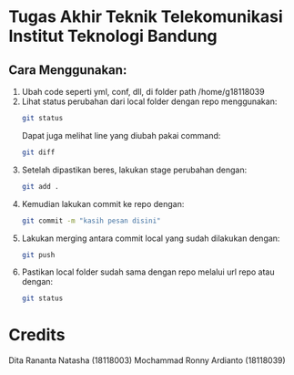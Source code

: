 # Tugas Akhir Teknik Telekomunikasi Institut Teknologi Bandung

## Cara Menggunakan:
1. Ubah code seperti yml, conf, dll, di folder path /home/g18118039
2. Lihat status perubahan dari local folder dengan repo menggunakan:
     ```bash
     git status
     ```
   Dapat juga melihat line yang diubah pakai command:
     ```bash
     git diff
     ```
3. Setelah dipastikan beres, lakukan stage perubahan dengan:
     ```bash
     git add .
     ```
4. Kemudian lakukan commit ke repo dengan:
     ```bash
     git commit -m "kasih pesan disini"
     ```
5. Lakukan merging antara commit local yang sudah dilakukan dengan:
     ```bash
     git push
     ```
6. Pastikan local folder sudah sama dengan repo melalui url repo atau dengan:
     ```bash
     git status
     ```

# Credits
Dita Rananta Natasha       (18118003)
Mochammad Ronny Ardianto   (18118039)
